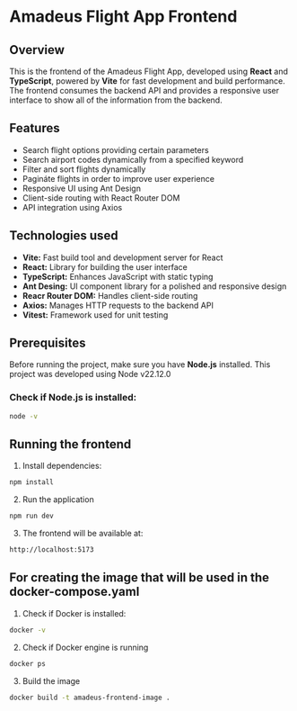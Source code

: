 # Amadeus Flight App Frontend

## Overview 
This is the frontend of the Amadeus Flight App, developed using **React** and **TypeScript**, powered by **Vite** for fast development and build performance. The frontend consumes the backend API and provides a responsive user interface to show all of the information from the backend. 

## Features
- Search flight options providing certain parameters
- Search airport codes dynamically from a specified keyword  
- Filter and sort flights dynamically
- Pagináte flights in order to improve user experience 
- Responsive UI using Ant Design
- Client-side routing with React Router DOM
- API integration using Axios

## Technologies used
- **Vite:** Fast build tool and development server for React
- **React:** Library for building the user interface
- **TypeScript:** Enhances JavaScript with static typing
- **Ant Desing:** UI component library for a polished and responsive design
- **Reacr Router DOM:** Handles client-side routing
- **Axios:** Manages HTTP requests to the backend API
- **Vitest:** Framework used for unit testing

## Prerequisites
Before running the project, make sure you have **Node.js** installed.
This project was developed using Node v22.12.0

### Check if Node.js is installed:
```bash
node -v
```

## Running the frontend
1. Install dependencies:
```bash
npm install
```
2. Run the application
```bash
npm run dev
```
3. The frontend will be available at:
```bash
http://localhost:5173
```

## For creating the image that will be used in the docker-compose.yaml
1. Check if Docker is installed:
```bash
docker -v
```
2. Check if Docker engine is running
```bash
docker ps
```
3. Build the image 
```bash
docker build -t amadeus-frontend-image .
```
